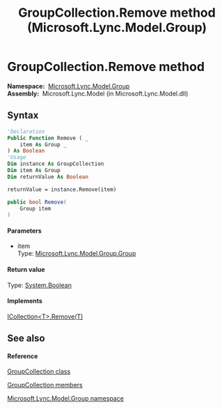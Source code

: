 ﻿---
title: GroupCollection.Remove method  (Microsoft.Lync.Model.Group)
TOCTitle: 'Remove method '
ms:assetid: M:Microsoft.Lync.Model.Group.GroupCollection.Remove(Microsoft.Lync.Model.Group.Group)_DI_3_UC_OCS14MrefLyncWPF
ms:mtpsurl: https://msdn.microsoft.com/en-us/library/microsoft.lync.model.group.groupcollection.remove(v=office.15)
ms:contentKeyID: 48588579
ms.date: 07/28/2014
mtps_version: v=office.15
f1_keywords:
- Microsoft.Lync.Model.Group.GroupCollection.Remove
dev_langs:
- CSharp
- JScript
- VB
- other
---

# GroupCollection.Remove method

**Namespace:**  [Microsoft.Lync.Model.Group](microsoft-lync-model-group-namespace_2.md)  
**Assembly:**  Microsoft.Lync.Model (in Microsoft.Lync.Model.dll)

## Syntax

``` vb
'Declaration
Public Function Remove ( _
    item As Group _
) As Boolean
'Usage
Dim instance As GroupCollection
Dim item As Group
Dim returnValue As Boolean

returnValue = instance.Remove(item)
```

``` csharp
public bool Remove(
    Group item
)
```

#### Parameters

  - item  
    Type: [Microsoft.Lync.Model.Group.Group](group-class-microsoft-lync-model-group_2.md)  

#### Return value

Type: [System.Boolean](http://msdn2.microsoft.com/en-us/library/a28wyd50)  

#### Implements

[ICollection\<T\>.Remove(T)](http://msdn2.microsoft.com/en-us/library/bye7h94w)  

## See also

#### Reference

[GroupCollection class](groupcollection-class-microsoft-lync-model-group_2.md)

[GroupCollection members](groupcollection-members-microsoft-lync-model-group_2.md)

[Microsoft.Lync.Model.Group namespace](microsoft-lync-model-group-namespace_2.md)


